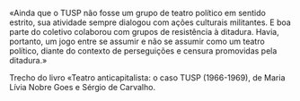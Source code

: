 «Ainda que o TUSP não fosse um grupo de teatro político em sentido estrito, sua atividade sempre dialogou com ações culturais militantes. E boa parte do coletivo colaborou com grupos de resistência à ditadura. Havia, portanto, um jogo entre se assumir e não se assumir como um teatro político, diante do contexto de perseguições e censura promovidas pela ditadura.»

Trecho do livro «Teatro anticapitalista: o caso TUSP (1966-1969), de Maria Lívia Nobre Goes e Sérgio de Carvalho.
